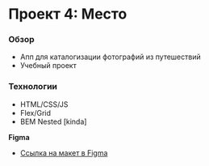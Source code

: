 # Проект 4: Место

### Обзор

* Апп для каталогизации фотографий из путешествий
* Учебный проект

### Технологии

* HTML/CSS/JS
* Flex/Grid
* BEM Nested [kinda]

**Figma**

* [Ссылка на макет в Figma](https://www.figma.com/file/StZjf8HnoeLdiXS7dYrLAh/JavaScript.-Sprint-4)
